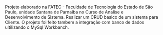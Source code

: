 Projeto elaborado na FATEC - Faculdade de Tecnologia do Estado de São Paulo, unidade Santana de Parnaíba no Curso de Analise e Desenvolvimento de Sistema.
Realizar um CRUD basico de um sistema para Cliente.
O projeto foi feito tambem a integração com banco de dados ultilizando o MySql Workbanch.
